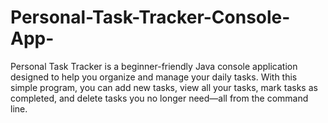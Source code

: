 # Personal-Task-Tracker-Console-App-
 Personal Task Tracker is a beginner-friendly Java console application designed to help you organize and manage your daily tasks. With this simple program, you can add new tasks, view all your tasks, mark tasks as completed, and delete tasks you no longer need—all from the command line.
